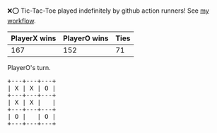 :x::o: Tic-Tac-Toe played indefinitely by github action runners! See [my workflow](.github/workflows/play.yaml).

|PlayerX wins|PlayerO wins|Ties|
|-|-|-|
|167|152|71|

PlayerO's turn.

<pre>
+---+---+---+
| X | X | O |
+---+---+---+
| X | X |   |
+---+---+---+
| O |   | O |
+---+---+---+
</pre>